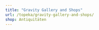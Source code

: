 ```yaml
---
title: "Gravity Gallery and Shops"
url: /topeka/gravity-gallery-and-shops/
shop: Antiquitäten
---
```

